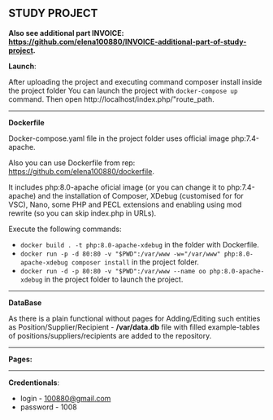 ## STUDY PROJECT
**Also see additional part INVOICE: https://github.com/elena100880/INVOICE-additional-part-of-study-project.**

**Launch**:

After uploading the project and executing command composer install inside the project folder You can launch the project with `docker-compose up` command. Then open http://localhost/index.php/"route_path.


***
**Dockerfile**

Docker-compose.yaml file in the project folder uses official image php:7.4-apache.

Also you can use Dockerfile from rep: https://github.com/elena100880/dockerfile.

It includes php:8.0-apache oficial image (or you can change it to php:7.4-apache) and the installation of Composer, XDebug (customised for for VSC), Nano, some PHP and PECL extensions and enabling using mod rewrite (so you can skip index.php in URLs).

Execute the following commands:

  + `docker build . -t php:8.0-apache-xdebug` in the folder with Dockerfile.
  + `docker run -p -d 80:80 -v "$PWD":/var/www -w="/var/www" php:8.0-apache-xdebug composer install` in the project folder.
  + `docker run -d -p 80:80 -v "$PWD":/var/www --name oo php:8.0-apache-xdebug` in the project folder to launch the project.

***
**DataBase**

As there is a plain functional without pages for Adding/Editing such entities as Position/Supplier/Recipient - **/var/data.db** file with filled example-tables of positions/suppliers/recipients are added to the repository.

***
**Pages:**

***
**Credentionals**: 
+ login - 100880@gmail.com 
+ password - 1008


